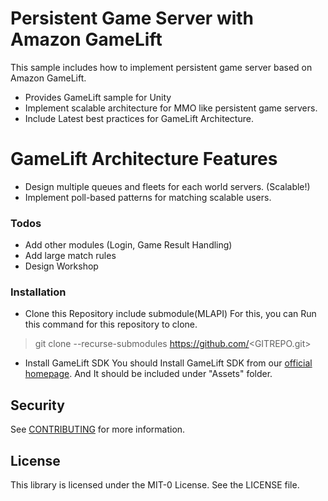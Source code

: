 
# Persistent Game Server with Amazon GameLift

This sample includes how to implement persistent game server based on Amazon GameLift.

  - Provides GameLift sample for Unity
  - Implement scalable architecture for MMO like persistent game servers.
  - Include Latest best practices for GameLift Architecture.

# GameLift Architecture Features

  - Design multiple queues and fleets for each world servers. (Scalable!)
  - Implement poll-based patterns for matching scalable users.

### Todos

 - Add other modules (Login, Game Result Handling)
 - Add large match rules
 - Design Workshop

### Installation

 - Clone this Repository include submodule(MLAPI)
 For this, you can Run this command for this repository to clone.
 > git clone --recurse-submodules https://github.com/<GITREPO.git>

 - Install GameLift SDK
 You should Install GameLift SDK from our [official homepage](https://aws.amazon.com/gamelift/getting-started/?nc1=h_ls).
 And It should be included under "Assets" folder.    

## Security

See [CONTRIBUTING](CONTRIBUTING.md#security-issue-notifications) for more information.

## License

This library is licensed under the MIT-0 License. See the LICENSE file.

